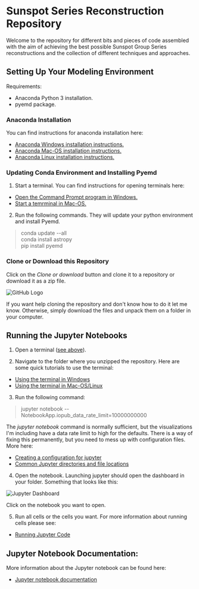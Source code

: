 # Sunspot Series Reconstruction Repository

Welcome to the repository for different bits and pieces of code assembled with the aim of achieving the best possible Sunspot Group Series reconstructions and the collection of different techniques and approaches.

## Setting Up Your Modeling Environment ##

Requirements:

* Anaconda Python 3 installation.
* pyemd package.

### Anaconda Installation ###

You can find instructions for anaconda installation here:

* [Anaconda Windows installation instructions.](https://docs.anaconda.com/anaconda/install/windows)
* [Anaconda Mac-OS installation instructions.](https://docs.anaconda.com/anaconda/install/mac-os)
* [Anaconda Linux installation instructions.](https://docs.anaconda.com/anaconda/install/linux)

### Updating Conda Environment and Installing Pyemd ###

<a id='terminal'></a>
1. Start a terminal.  You can find instructions for opening terminals here:

  * [Open the Command Prompt program in Windows.](http://www.wikihow.com/Open-the-Command-Prompt-in-Windows)
  * [Start a temrminal in Mac-OS.](http://www.wikihow.com/Open-a-Terminal-Window-in-Mac)
  
2. Run the following commands.  They will update your python environment and install Pyemd.

> conda update --all  
> conda install astropy   
> pip install pyemd 

### Clone or Download this Repository ###

Click on the _Clone or download_ button and clone it to a repository or download it as a zip file.

![GitHub Logo](https://help.github.com/assets/images/help/repository/clone-repo-clone-url-button.png)

If you want help cloning the repository and don't know how to do it let me know.  Otherwise, simply download the files and unpack them on a folder in your computer.


## Running the Jupyter Notebooks ##

1. Open a terminal ([see above](#terminal)).

2. Navigate to the folder where you unzipped the repository.  Here are some quick tutorials to use the terminal:
  * [Using the terminal in Windows](https://www.digitalcitizen.life/command-prompt-how-use-basic-commands)
  * [Using the terminal in Mac-OS/Linux](https://computers.tutsplus.com/tutorials/navigating-the-terminal-a-gentle-introduction--mac-3855)
  
3. Run the following command:

> jupyter notebook --NotebookApp.iopub_data_rate_limit=10000000000

The _jupyter notebook_ command is normally sufficient, but the visualizations I'm including have a data rate limit to high for the defaults.  There is a way of fixing this permanently, but you need to mess up with configuration files.  More here:

* [Creating a configuration for jupyter](https://jupyter-notebook.readthedocs.io/en/latest/config.html)
* [Common Jupyter directories and file locations](https://jupyter.readthedocs.io/en/latest/projects/jupyter-directories.html)

4. Open the notebook.  Launching jupyter should open the dashboard in your folder.  Something that looks like this:

![Jupyter Dashboard](https://jupyter.readthedocs.io/en/latest/_images/tryjupyter_file.png)

Click on the notebook you want to open.

5. Run all cells or the cells you want.  For more information about running cells please see:

* [Running Jupyter Code](https://jupyter-notebook.readthedocs.io/en/latest/examples/Notebook/Running%20Code.html)


## Jupyter Notebook Documentation: ##

More information about the Jupyter notebook can be found here:

* [Jupyter notebook documentation](https://jupyter-notebook.readthedocs.io/en/latest/index.html)
